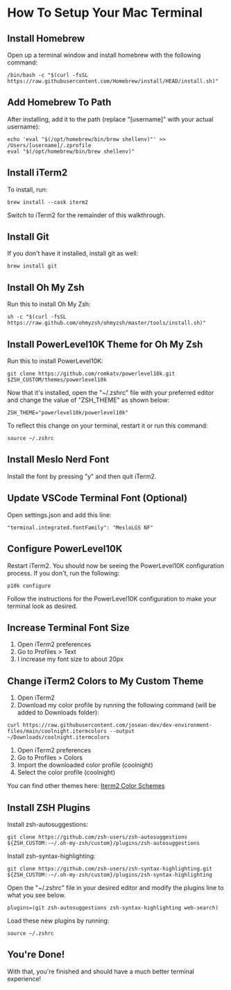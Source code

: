 # How To Setup Your Mac Terminal

## Install Homebrew

Open up a terminal window and install homebrew with the following command:

```
/bin/bash -c "$(curl -fsSL https://raw.githubusercontent.com/Homebrew/install/HEAD/install.sh)"
```

## Add Homebrew To Path

After installing, add it to the path (replace "[username]" with your actual username):

```
echo 'eval "$(/opt/homebrew/bin/brew shellenv)"' >> /Users/[username]/.zprofile
eval "$(/opt/homebrew/bin/brew shellenv)"
```

## Install iTerm2

To install, run:

```
brew install --cask iterm2
```

Switch to iTerm2 for the remainder of this walkthrough.

## Install Git

If you don't have it installed, install git as well:

```
brew install git
```

## Install Oh My Zsh

Run this to install Oh My Zsh:

```
sh -c "$(curl -fsSL https://raw.github.com/ohmyzsh/ohmyzsh/master/tools/install.sh)"
```

## Install PowerLevel10K Theme for Oh My Zsh

Run this to install PowerLevel10K:

```
git clone https://github.com/romkatv/powerlevel10k.git $ZSH_CUSTOM/themes/powerlevel10k
```

Now that it's installed, open the "~/.zshrc" file with your preferred editor and change the value of "ZSH_THEME" as shown below:

```
ZSH_THEME="powerlevel10k/powerlevel10k"
```

To reflect this change on your terminal, restart it or run this command:

```
source ~/.zshrc
```

## Install Meslo Nerd Font

Install the font by pressing "y" and then quit iTerm2.

## Update VSCode Terminal Font (Optional)

Open settings.json and add this line:

```
"terminal.integrated.fontFamily": "MesloLGS NF"
```

## Configure PowerLevel10K

Restart iTerm2. You should now be seeing the PowerLevel10K configuration process. If you don't, run the following:

```
p10k configure
```

Follow the instructions for the PowerLevel10K configuration to make your terminal look as desired.

## Increase Terminal Font Size

1. Open iTerm2 preferences
2. Go to Profiles > Text
3. I increase my font size to about 20px

## Change iTerm2 Colors to My Custom Theme

1. Open iTerm2
2. Download my color profile by running the following command (will be added to Downloads folder):

```
curl https://raw.githubusercontent.com/josean-dev/dev-environment-files/main/coolnight.itermcolors --output ~/Downloads/coolnight.itermcolors
```

1. Open iTerm2 preferences
2. Go to Profiles > Colors
3. Import the downloaded color profile (coolnight)
4. Select the color profile (coolnight)

You can find other themes here: [Iterm2 Color Schemes](https://iterm2colorschemes.com/)

## Install ZSH Plugins

Install zsh-autosuggestions:

```
git clone https://github.com/zsh-users/zsh-autosuggestions ${ZSH_CUSTOM:-~/.oh-my-zsh/custom}/plugins/zsh-autosuggestions
```

Install zsh-syntax-highlighting:

```
git clone https://github.com/zsh-users/zsh-syntax-highlighting.git ${ZSH_CUSTOM:-~/.oh-my-zsh/custom}/plugins/zsh-syntax-highlighting
```

Open the "~/.zshrc" file in your desired editor and modify the plugins line to what you see below.

```
plugins=(git zsh-autosuggestions zsh-syntax-highlighting web-search)
```

Load these new plugins by running:

```
source ~/.zshrc
```

## You're Done!

With that, you're finished and should have a much better terminal experience!